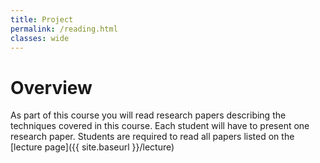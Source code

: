 ```yaml
---
title: Project
permalink: /reading.html
classes: wide
---
```


# Overview

As part of this course you will read research papers describing the techniques covered in this course. Each student will have to present one research paper. Students are required to read all papers listed on the [lecture page]({{ site.baseurl }}/lecture)

<!-- The project consists of a design part and an implementation part. The design part is due on {{ site.data.course.due.project_design }} and an implementation part that is due {{ site.data.course.due.project_implementation }}. -->
<!-- Use one of the group members repositories for collaboration and submission of the code ([bitbucket](http://www.bitbucket.org)). For more information about git see [here]({{ site.baseurl }}/bootstrap.html#learn-how-to-use-git). -->

<!-- # Administrative Information -->

<!-- ## Groups -->

<!-- The projects are done in groups of 3 students. Please form groups until {{ site.data.course.due.project_groups }}. -->

<!-- > Groups will be 3 students each. -->
<!-- {: .notice--info } -->

<!-- ## Due Dates -->

<!-- * **form groups**: {{ site.data.course.due.project_groups }} -->
<!-- * **design due date**: {{ site.data.course.due.project_design }} -->
<!-- * **final project due date**: {{ site.data.course.due.project_implementation }} -->

<!-- ## Project Submission -->

<!-- Deliverables are submitted through git. Please inform the TAs and the instructor about which of the group member's repositories you will use. -->

<!-- > We only accept submissions through git! -->
<!-- {: .notice--danger} -->

<!-- ## Deliverables -->

<!-- - **object-oriented design of a model for contact information** - this should be submitted by {{ site.data.course.due.project_design }} -->
<!-- - **implementation in Java** - this should be submitted by {{ site.data.course.due.project_implementation }} -->

<!-- # Project Requirements -->

<!-- For the project you will design a **contact management system**. This entails: -->

<!-- 1. **design and implement classes for storing contact information such as name, address, email and phone numbers** -->
<!--   - first identify what information you want to model for contacts -->
<!--   - then determine how this can be modeled as classes -->
<!--   - keep in mind that not all possible information will be available for every contact -->
<!--   - write data classes that store such information -->
<!-- 2. **implement a class that stores and manages all contacts (a set of contacts)** -->
<!--   - this class should allow addresses to be added, deleted, and searched for -->
<!--   - use this class to encapsulate handling of contacts -->
<!--   - searching is the most open-ended part here. At least you should support searching by name where all contacts whose names match the string provided as input are returned, e.g., searching for `Pet` would return all contacts where their name includes the string `Pet` -->
<!-- 3. **implement support for writing contacts to a file and for reading contacts from a file** -->
<!--   - note that if you want to you can reuse your CSV file management from [lab 4]({{ site.baseurl }}/labs/lab4.html) -->
<!-- 4. **write a command-line or GUI application that allows adding / deleting / and searching contacts** -->

<!-- > It may be useful to process 1-4 in sequence since they rely on each other. -->
<!-- {: .notice--info } -->
